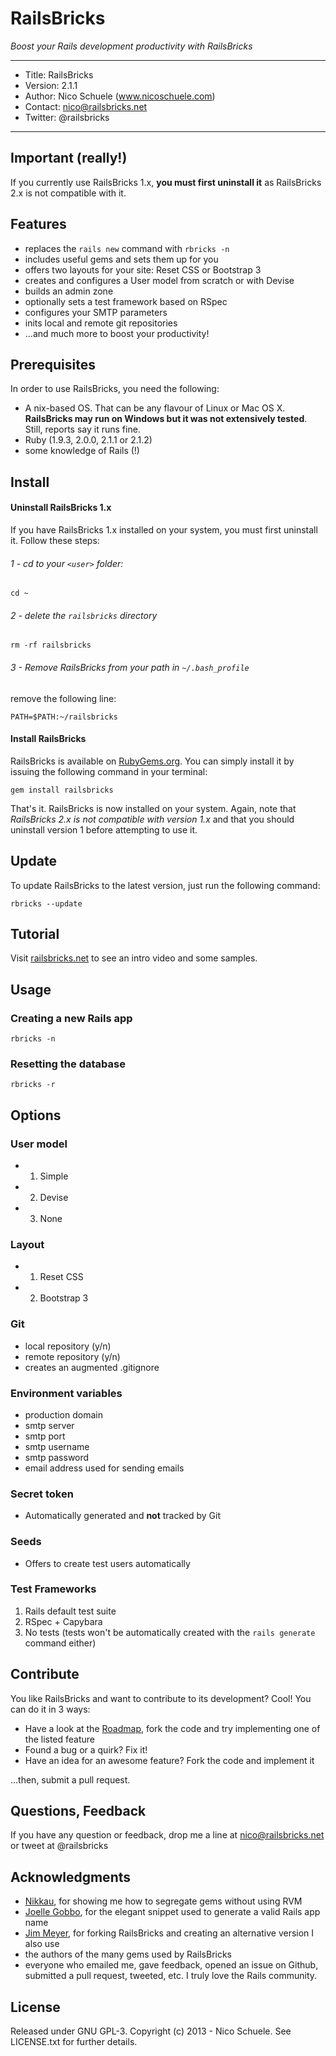 # RailsBricks

_Boost your Rails development productivity with RailsBricks_

---
- Title: RailsBricks
- Version: 2.1.1
- Author: Nico Schuele (www.nicoschuele.com)
- Contact: nico@railsbricks.net
- Twitter: @railsbricks

---


## Important (really!)

If you currently use RailsBricks 1.x, **you must first uninstall it** as RailsBricks 2.x is not compatible with it.

## Features

- replaces the `rails new` command with `rbricks -n`
- includes useful gems and sets them up for you
- offers two layouts for your site: Reset CSS or Bootstrap 3
- creates and configures a User model from scratch or with Devise
- builds an admin zone
- optionally sets a test framework based on RSpec
- configures your SMTP parameters
- inits local and remote git repositories
- ...and much more to boost your productivity!

## Prerequisites

In order to use RailsBricks, you need the following:

- A nix-based OS. That can be any flavour of Linux or Mac OS X. **RailsBricks may run on Windows but it was not extensively tested**. Still, reports say it runs fine.
- Ruby (1.9.3, 2.0.0, 2.1.1 or 2.1.2)
- some knowledge of Rails (!)

## Install

#### Uninstall RailsBricks 1.x

If you have RailsBricks 1.x installed on your system, you must first uninstall it. Follow these steps:

###### 1 - cd to your `<user>` folder:

```
cd ~
```

###### 2 - delete the `railsbricks` directory

```
rm -rf railsbricks
```

###### 3 - Remove RailsBricks from your path in `~/.bash_profile`

remove the following line:

```
PATH=$PATH:~/railsbricks
```

#### Install RailsBricks

RailsBricks is available on [RubyGems.org](http://www.rubygems.org). You can simply install it by issuing the following command in your terminal:

```
gem install railsbricks
```

That's it. RailsBricks is now installed on your system. Again, note that *RailsBricks 2.x is not compatible with version 1.x* and that you should uninstall version 1 before attempting to use it.

## Update

To update RailsBricks to the latest version, just run the following command:

```
rbricks --update
```


## Tutorial

Visit [railsbricks.net](http://www.railsbricks.net) to see an intro video and some samples.

## Usage


### Creating a new Rails app

```
rbricks -n
```

### Resetting the database

```
rbricks -r
```

## Options

### User model

- 1) Simple
- 2) Devise
- 3) None

### Layout

- 1) Reset CSS
- 2) Bootstrap 3

### Git

- local repository (y/n)
- remote repository (y/n)
- creates an augmented .gitignore

### Environment variables

- production domain
- smtp server
- smtp port
- smtp username
- smtp password
- email address used for sending emails

### Secret token

- Automatically generated and **not** tracked by Git

### Seeds

- Offers to create test users automatically

### Test Frameworks

1) Rails default test suite
2) RSpec + Capybara
3) No tests (tests won't be automatically created with the `rails generate` command either)

## Contribute

You like RailsBricks and want to contribute to its development? Cool! You can do it in 3 ways:

- Have a look at the [Roadmap](http://www.railsbricks.net/roadmap), fork the code and try implementing one of the listed feature
- Found a bug or a quirk? Fix it!
- Have an idea for an awesome feature? Fork the code and implement it

...then, submit a pull request.

## Questions, Feedback
If you have any question or feedback, drop me a line at nico@railsbricks.net or tweet at @railsbricks

## Acknowledgments

- [Nikkau](https://github.com/Nikkau), for showing me how to segregate gems without using RVM
- [Joelle Gobbo](http://ch.linkedin.com/pub/joelle-gobbo/32/4b5/a9b), for the elegant snippet used to generate a valid Rails app name
- [Jim Meyer](https://github.com/purp), for forking RailsBricks and creating an alternative version I also use
- the authors of the many gems used by RailsBricks
- everyone who emailed me, gave feedback, opened an issue on Github, submitted a pull request, tweeted, etc. I truly love the Rails community.

## License
Released under GNU GPL-3. Copyright (c) 2013 - Nico Schuele. See LICENSE.txt for further details.
